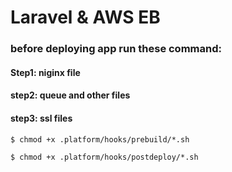 # Laravel & AWS EB

### before deploying app run these command: 

#### Step1: niginx file
#### step2: queue and other files
#### step3: ssl files

```
$ chmod +x .platform/hooks/prebuild/*.sh

$ chmod +x .platform/hooks/postdeploy/*.sh

```
